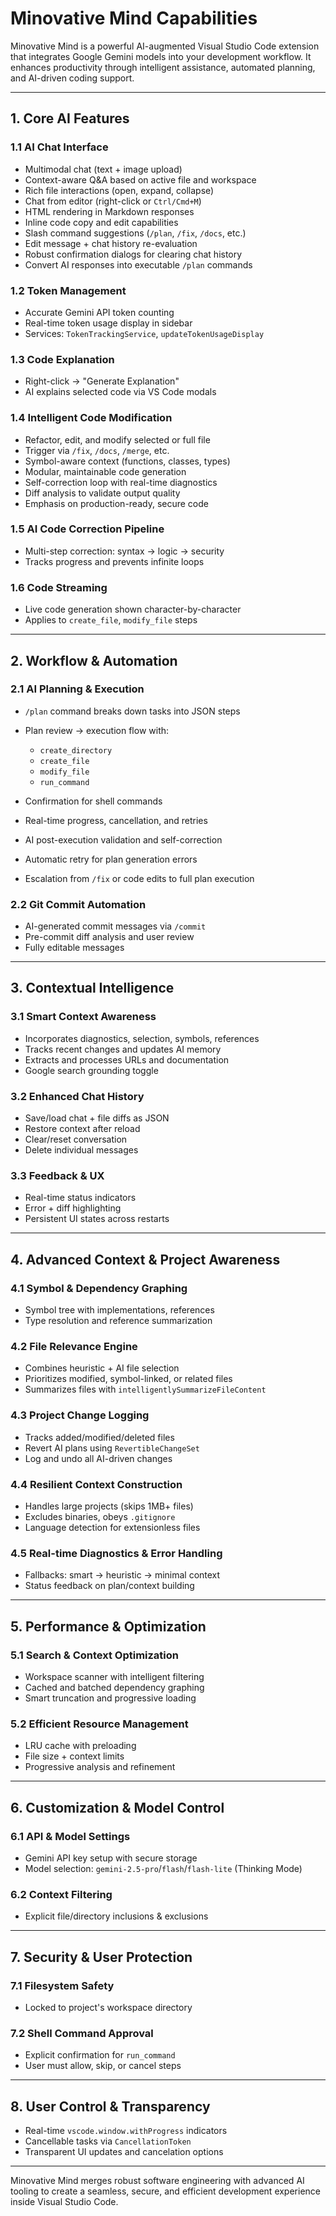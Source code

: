 # Minovative Mind Capabilities

Minovative Mind is a powerful AI-augmented Visual Studio Code extension that integrates Google Gemini models into your development workflow. It enhances productivity through intelligent assistance, automated planning, and AI-driven coding support.

---

## 1. Core AI Features

### 1.1 AI Chat Interface

- Multimodal chat (text + image upload)
- Context-aware Q\&A based on active file and workspace
- Rich file interactions (open, expand, collapse)
- Chat from editor (right-click or `Ctrl/Cmd+M`)
- HTML rendering in Markdown responses
- Inline code copy and edit capabilities
- Slash command suggestions (`/plan`, `/fix`, `/docs`, etc.)
- Edit message + chat history re-evaluation
- Robust confirmation dialogs for clearing chat history
- Convert AI responses into executable `/plan` commands

### 1.2 Token Management

- Accurate Gemini API token counting
- Real-time token usage display in sidebar
- Services: `TokenTrackingService`, `updateTokenUsageDisplay`

### 1.3 Code Explanation

- Right-click → "Generate Explanation"
- AI explains selected code via VS Code modals

### 1.4 Intelligent Code Modification

- Refactor, edit, and modify selected or full file
- Trigger via `/fix`, `/docs`, `/merge`, etc.
- Symbol-aware context (functions, classes, types)
- Modular, maintainable code generation
- Self-correction loop with real-time diagnostics
- Diff analysis to validate output quality
- Emphasis on production-ready, secure code

### 1.5 AI Code Correction Pipeline

- Multi-step correction: syntax → logic → security
- Tracks progress and prevents infinite loops

### 1.6 Code Streaming

- Live code generation shown character-by-character
- Applies to `create_file`, `modify_file` steps

---

## 2. Workflow & Automation

### 2.1 AI Planning & Execution

- `/plan` command breaks down tasks into JSON steps
- Plan review → execution flow with:

  - `create_directory`
  - `create_file`
  - `modify_file`
  - `run_command`

- Confirmation for shell commands
- Real-time progress, cancellation, and retries
- AI post-execution validation and self-correction
- Automatic retry for plan generation errors
- Escalation from `/fix` or code edits to full plan execution

### 2.2 Git Commit Automation

- AI-generated commit messages via `/commit`
- Pre-commit diff analysis and user review
- Fully editable messages

---

## 3. Contextual Intelligence

### 3.1 Smart Context Awareness

- Incorporates diagnostics, selection, symbols, references
- Tracks recent changes and updates AI memory
- Extracts and processes URLs and documentation
- Google search grounding toggle

### 3.2 Enhanced Chat History

- Save/load chat + file diffs as JSON
- Restore context after reload
- Clear/reset conversation
- Delete individual messages

### 3.3 Feedback & UX

- Real-time status indicators
- Error + diff highlighting
- Persistent UI states across restarts

---

## 4. Advanced Context & Project Awareness

### 4.1 Symbol & Dependency Graphing

- Symbol tree with implementations, references
- Type resolution and reference summarization

### 4.2 File Relevance Engine

- Combines heuristic + AI file selection
- Prioritizes modified, symbol-linked, or related files
- Summarizes files with `intelligentlySummarizeFileContent`

### 4.3 Project Change Logging

- Tracks added/modified/deleted files
- Revert AI plans using `RevertibleChangeSet`
- Log and undo all AI-driven changes

### 4.4 Resilient Context Construction

- Handles large projects (skips 1MB+ files)
- Excludes binaries, obeys `.gitignore`
- Language detection for extensionless files

### 4.5 Real-time Diagnostics & Error Handling

- Fallbacks: smart → heuristic → minimal context
- Status feedback on plan/context building

---

## 5. Performance & Optimization

### 5.1 Search & Context Optimization

- Workspace scanner with intelligent filtering
- Cached and batched dependency graphing
- Smart truncation and progressive loading

### 5.2 Efficient Resource Management

- LRU cache with preloading
- File size + context limits
- Progressive analysis and refinement

---

## 6. Customization & Model Control

### 6.1 API & Model Settings

- Gemini API key setup with secure storage
- Model selection: `gemini-2.5-pro`/`flash`/`flash-lite` (Thinking Mode)

### 6.2 Context Filtering

- Explicit file/directory inclusions & exclusions

---

## 7. Security & User Protection

### 7.1 Filesystem Safety

- Locked to project's workspace directory

### 7.2 Shell Command Approval

- Explicit confirmation for `run_command`
- User must allow, skip, or cancel steps

---

## 8. User Control & Transparency

- Real-time `vscode.window.withProgress` indicators
- Cancellable tasks via `CancellationToken`
- Transparent UI updates and cancelation options

---

Minovative Mind merges robust software engineering with advanced AI tooling to create a seamless, secure, and efficient development experience inside Visual Studio Code.
